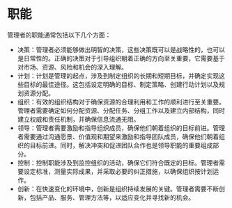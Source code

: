 # 职能

管理者的职能通常包括以下几个方面：

- 决策：管理者必须能够做出明智的决策，这些决策既可以是战略性的，也可以是日常性的。正确的决策对于引导组织朝着正确的方向至关重要，它需要基于对市场、资源、风险和机会的深入理解。
- 计划：计划是管理的起点，涉及到制定组织的长期和短期目标，并确定实现这些目标的最佳途径。这包括设定明确的目标、制定策略、创建行动计划以及规划资源分配。
- 组织：有效的组织结构对于确保资源的合理利用和工作的顺利进行至关重要。管理者需要确定如何分配资源、分配任务、分组工作以及建立内部结构，同时建立权威和责任机制，并确保信息流通无阻。
- 领导：管理者需要激励和指导组织成员，确保他们朝着组织的目标前进。管理者需要通过沟通愿景、价值观和期望来激励和指导团队成员，确保他们朝着组织的目标前进。同时，解决冲突和促进团队合作也是领导职能的重要组成部分。
- 控制：控制职能涉及到监控组织的活动，确保它们符合既定的目标。管理者需要设定标准，测量实际成果，并采取必要的纠正措施，以确保组织按计划运作。
- 创新：在快速变化的环境中，创新是组织持续发展的关键。管理者需要不断创新，包括产品、服务、管理方法等，以适应变化并寻找新的机会。
